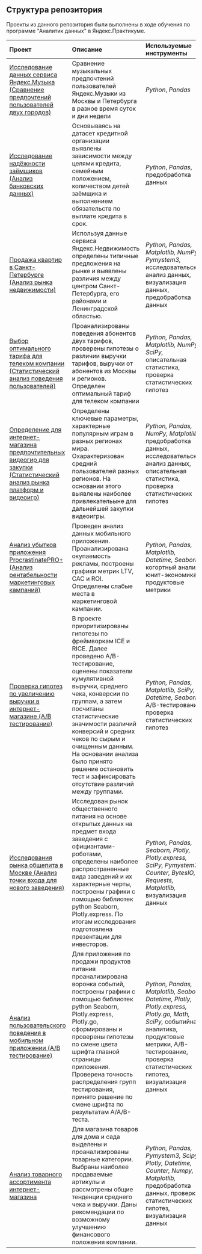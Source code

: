## Структура репозитория
Проекты из данного репозитория были выполнены в ходе обучения по программе "Аналитик данных" в Яндекс.Практикуме.

| Проект | Описание  | Используемые инструменты|
|:------------- |:---------------| :-------------|
| [Исследование данных сервиса Яндекс.Музыка (Сравнение предпочтений пользователей двух городов)](https://github.com/linapomix/data_analytics/blob/main/yandex_music/ "Перейти к проекту") | Сравнение музыкальных предпочтений пользователей Яндекс.Музыки из Москвы и Петербурга в разное время суток и дни недели|  *Python*, *Pandas* |
|[Исследование надёжности заёмщиков (Анализ банковских данных)](https://github.com/linapomix/data_analytics/blob/main/credit_scoring/ "Перейти к проекту") |Основываясь на датасет кредитной организации выявлены зависимости между целями кредита, семейным положением, количеством детей заёмщика и выполнением обязательств по выплате кредита в срок.     |       *Python*, *Pandas*, предобработка данных  |
| [Продажа квартир в Санкт-Петербурге (Анализ рынка недвижимости)](https://github.com/linapomix/data_analytics/blob/main/realty/ "Перейти к проекту") |Используя данные сервиса Яндекс.Недвижимость определены типичные предложения на рынке и выявлены различия между центром Санкт-Петербурга, его районами и Ленинградской областью.  |     *Python, Pandas, Matplotlib, NumPy, Pymystem3,* исследовательский анализ данных, визуализация данных, предобработка данных |
|[Выбор оптимального тарифа для телеком компании (Статистический анализ поведения пользователей)](https://github.com/linapomix/data_analytics/blob/main/telekom_tariffs/ "Перейти к проекту") |Проанализированы поведения абонентов двух тарифов, проверены гипотезы о различии выручки тарифов, выручки от абонентов из Москвы и регионов. Определен оптимальный тариф для телеком компании     |         *Python, Pandas, Matplotlib, NumPy, SciPy,* описательная статистика, проверка статистических гипотез  |
| [Определение для интернет-магазина предпочтительных видеогир для закупки (Статистический анализ рынка платформ и видеоигр)](https://github.com/linapomix/data_analytics/blob/main/games/ "Перейти к проекту") | Определены ключевые параметры, характерные популярным играм в разных регионах мира. Охарактеризован средний пользователей разных регионов. На основании этого выявлены наиболее привлекательыне для дальнейшей закупки видеоигры.    |       *Python, Pandas, NumPy, Matplotlib,* предобработка данных, исследовательский анализ данных, описательная статистика, проверка статистических гипотез   |
|[Анализ убытков приложения ProcrastinatePRO+ (Анализ рентабельности маркетинговых кампаний)](https://github.com/linapomix/data_analytics/blob/main/marketing_app/ "Перейти к проекту") | Проведен анализ данных мобильного приложения. Проанализирована окупаемость рекламы, построены графики метрик LTV, CAC и ROI. Определены слабые места в маркетинговой кампании. |       *Python, Pandas, Matplotlib, Datetime, Seaborn* когортный анализ, юнит-экономика, продуктовые метрики   |
|[Проверка гипотез по увеличению выручки в интернет-магазине (A/B тестирование)](https://github.com/linapomix/data_analytics/blob/main/ab_online_shop/ "Перейти к проекту") | В проекте приоритизированы гипотезы по фреймворкам ICE и RICE. Далее проведено A/B-тестирование, оценены показатели кумулятивной выручки, среднего чека, конверсии по группам, а затем посчитаны статистические значимости различий конверсий и средних чеков по сырым и очищенным данным. На основании анализа было принято решение остановить тест и зафиксировать отсутствие различий между группами.            |    *Python, Pandas, Matplotlib, SciPy, Datetime, Seaborn,* A/B-тестирование, проверка статистических гипотез   |
|[Исследования рынка общепита в Москве (Анализ точки входа для нового заведения)](https://github.com/linapomix/data_analytics/blob/main/caffees/ "Перейти к проекту") | Исследован рынок общественного питания на основе открытых данных на предмет входа заведения с официантами-роботами, определены наиболее распространенные вида заведений и их характерные черты, построены графики с помощью библиотек python Seaborn, Plotly.express.  По итогам исследования подготовлена презентации для инвесторов.        |      *Python, Pandas, Seaborn, Plotly, Plotly.express, SciPy, Pymystem3, Counter, BytesIO, Requests, Matplotlib,* визуализация данных |
| [Анализ пользовательского поведения в мобильном приложении (A/B тестирование)](https://github.com/linapomix/data_analytics/blob/main/aab_mobile_app/ "Перейти к проекту") | Для приложения по продажи продуктов питания проанализирована воронка событий, построены графики с помощью библиотек python Seaborn, Plotly.express, Plotly.go, сформированы и проверены гипотезы по смене цвета шрифта главной страницы приложения. Проверена точность распределения групп тестирования, принято решение по смене шрифта по результатам A/A/B-теста.        |      *Python, Pandas, Matplotlib, Seaborn, Datetime, Plotly, Plotly.express, Plotly.go, Math, SciPy,* событийная аналитика, продуктовые метрики, A/B-тестирование, проверка статистических гипотез, визуализация данных |
| [Анализ товарного ассортимента интернет-магазина](https://github.com/linapomix/data_analytics/blob/main/ecommerce/ "Перейти к проекту") | Для магазина товаров для дома и сада выделены и проанализированы товарные категории. Выбраны наиболее продаваемые артикулы и рассмотрены общие тенденции среднего чека и выручки. Даны рекомендации по возможному улучшению финансового положения компании.       |      *Python, Pandas, Pymystem3, Scipy, Plotly, Datetime, Counter, Numpy, Matplotlib,*  предобработка данных, проверка статистических гипотез, визуализация данных |
